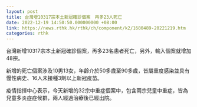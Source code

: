```yaml
---
layout: post
title: 台灣增10317宗本土新冠確診個案　再多23人死亡
date: 2022-12-19 14:50:50.000000000 +08:00
link: https://news.rthk.hk/rthk/ch/component/k2/1680489-20221219.htm
categories: rthk
---
```


台灣新增10317宗本土新冠確診個案，再多23名患者死亡，另外，輸入個案就增加48宗。

新增的死亡個案涉及10男13女，年齡介於50多歲至90多歲，皆屬重度感染並具有慢性病史、16人未接種3劑以上新冠疫苗。

疫情指揮中心表示，今天新增的32宗中重症個案中，包含兩宗兒童中重症，皆為兒童多炎症症候群，兩人經過治療後已經出院。
